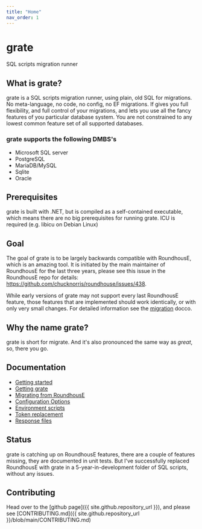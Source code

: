 ```yaml
---
title: "Home"
nav_order: 1
---
```


# grate
SQL scripts migration runner 

## What is grate?

grate is a SQL scripts migration runner, using plain, old SQL for migrations. No meta-language, no code, no config,
no EF migrations. If gives you full flexibility, and full control of your migrations, and lets you use
all the fancy features of you particular database system. You are not constrained to any lowest common 
feature set of all supported databases.

### grate supports the following DMBS's

* Microsoft SQL server
* PostgreSQL
* MariaDB/MySQL
* Sqlite
* Oracle


## Prerequisites

grate is built with .NET, but is compiled as a self-contained executable, which means there are no big
prerequisites for running grate. ICU is required (e.g. libicu on Debian Linux)


## Goal

The goal of grate is to be largely backwards compatible with RoundhousE, which is an amazing tool. It is initiated by the main
maintainer of RoundhousE for the last three years, please see this issue in the RoundhousE repo for details: https://github.com/chucknorris/roundhouse/issues/438.

While early versions of grate may not support every last RoundhousE feature, those features that are implemented should work identically, or with only very small changes.  For detailed information see the [migration](MigratingFromRoundhousE.md) docco.

## Why the name grate?

grate is short for migrate. And it's also pronounced the same way as _great_, so, there you go. 

## Documentation
* [Getting started](GettingStarted.md)
* [Getting grate](GettingGrate.md)
* [Migrating from RoundhousE](MigratingFromRoundhousE.md)
* [Configuration Options](ConfigurationOptions/index.md)
* [Environment scripts](EnvironmentScripts.md)
* [Token replacement](TokenReplacement.md)
* [Response files](ConfigurationOptions/ResponseFiles.md)

## Status

grate is catching up on RoundhousE features, there are a couple of features missing, they are documented in unit tests. But I've successfully replaced 
RoundhousE with grate in a 5-year-in-development folder of SQL scripts, without any issues. 

## Contributing

Head over to the [github page]({{ site.github.repository_url }}), and please see [CONTRIBUTING.md]({{ site.github.repository_url }}/blob/main/CONTRIBUTING.md)
